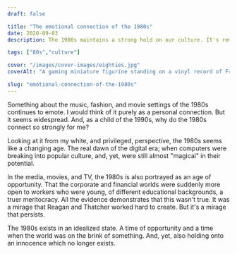 ```yaml
---
draft: false

title: "The emotional connection of the 1980s"
date: 2020-09-03
description: The 1980s maintains a strong hold on our culture. It's reminisced about, idealized, dramatized, and remembered in fiction and in documentaries. Why does it have such a strong emotional hold?

tags: ["80s","culture"]

cover: "/images/cover-images/eighties.jpg"
coverAlt: "A gaming miniature figurine standing on a vinyl record of Frankie Goes to Hollywood's 'Two Tribes'"

slug: "emotional-connection-of-the-1980s"
---
```


Something about the music, fashion, and movie settings of the 1980s continues to emote. I would think of it purely as a personal connection. But it seems widespread. And, as a child of the 1990s, why do the 1980s connect so strongly for me?

Looking at it from my white, and privileged, perspective, the 1980s seems like a changing age. The real dawn of the digital era; when computers were breaking into popular culture, and, yet, were still almost "magical" in their potential.

In the media, movies, and TV, the 1980s is also portrayed as an age of opportunity. That the corporate and financial worlds were suddenly more open to workers who were young, of different educational backgrounds, a truer meritocracy. All the evidence demonstrates that this wasn't true. It was a mirage that Reagan and Thatcher worked hard to create. But it's a mirage that persists.

The 1980s exists in an idealized state. A time of opportunity and a time when the world was on the brink of something. And, yet, also holding onto an innocence which no longer exists.